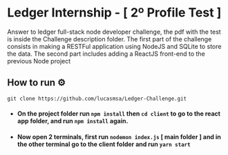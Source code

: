 # Ledger Internship - [ 2º Profile Test ]
Answer to ledger full-stack node developer challenge, the pdf with the test is inside the Challenge description folder. The first part of the challenge consists in making a RESTFul application using NodeJS and SQLite to store the data. The second part includes adding a ReactJS front-end to the previous Node project
## How to run ⚙️
```
git clone https://github.com/lucasmsa/Ledger-Challenge.git
```

* #### On the project folder run ``npm install`` then ``cd client`` to go to the react app folder, and run ``npm install`` again.
* #### Now open 2 terminals, first run ``nodemon index.js`` [ main folder ] and in the other terminal go to the client folder and run ``yarn start`` 


